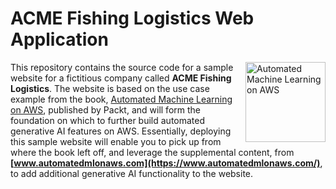 
# ACME Fishing Logistics Web Application

<a href="https://www.packtpub.com/product/automated-machine-learning-on-aws/9781801811828?utm_source=github&utm_medium=repository&utm_campaign=9781801811828"><img src="https://static.packt-cdn.com/products/9781801811828/cover/smaller" alt="Automated Machine Learning on AWS" height="128px" align="right"></a>

This repository contains the source code for a sample website for a fictitious company called **ACME Fishing Logistics**. The website is based on the use case example from the book, [Automated Machine Learning on AWS](https://www.packtpub.com/product/automated-machine-learning-on-aws/9781801811828?utm_source=github&utm_medium=repository&utm_campaign=9781801811828), published by Packt, and will form the foundation on which to further build automated generative AI features on AWS. Essentially, deploying this sample website will enable you to pick up from where the book left off, and leverage the supplemental content, from **[www.automatedmlonaws.com](https://www.automatedmlonaws.com/)**, to add additional generative AI functionality to the website.